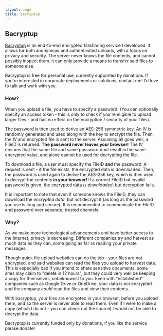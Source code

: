 ```yaml
---
layout: page
title: bacryptup
---
```


## Bacryptup

[Bacryptup](https://bacryptup.saxrag.com/) is an end-to-end encrypted filesharing service I developed. It allows for both anonymous and authenticated uploads, with a focus on privacy and security. The server never knows the file contents, and cannot possibly inspect them. it can only provide a means to transfer said files to someone else.

Bacryptup is free for personal use, currently supported by donations. If you're interested in corporate deployments or solutions, contact me! I'd love to talk and work with you.

### How?
When you upload a file, you have to specify a password. (You can optionally specify an access token - this is only to check if you're eligible to upload larger files - and has no effect on the encryption / security of your files). 

The password is then used to derive an AES-256 symmetric key. An IV is randomly generated and used along with the key to encrypt the file. Then, the IV and encrypted file is sent to the server. Assuming all goes well, a FileID is returned. **The password never leaves your browser!** The IV ensures that the same file and same password dont result in the same encrypted value, and alone cannot be used for decrypting the file.

To download a file, a user must specify the FileID **and** the password. A request is sent - if the file exists, the encrypted data is downloaded. Then, the password is used again to derive the AES-256 key, which is then used to decrypt the contents **in your browser!** If a correct FileID but invalid password is given, the encrypted data *is downloaded*, but decryption fails. 

It is important to note that even if someone knows the FileID, they can download the *encrypted data*, but not decrypt it (as long as the password you use is long and secure). It is recommended to communicate the FileID and password over separate, trusted channels.

### Why?
As we make more technological advancements and have better access to the internet, privacy is decreasing. Different companies try and harvest as much data as they can, some going as far as reading your private messages.

Though quick file upload websites can do the job - your files are not encrypted, and said websites can read the files you upload to harvest data. This is especially bad if you intend to share sensitive documents. some sites may claim to "delete in 12 hours", but they could very well be keeping a copy for themselves, unbeknownst to you. Even with "established" companies such as Google Drive or OneDrive, your data is not encrypted and the company *could* read the files and view their contents.

With bacryptup, your files are encrypted in your browser, before you upload them, and so the server is never able to read them. Even if I were to make a copy (which I do not - you can check out the source) I would not be able to decrypt the data.

Bacryptup is currently funded only by donations, if you like the service please donate!

